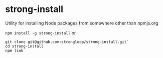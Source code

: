 strong-install
==============

Utility for installing Node packages from somewhere other than npmjs.org

`npm install -g strong-install`
or
```
git clone git@github.com:strongloop/strong-install.git`
cd strong-install
npm link
```
